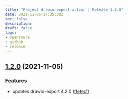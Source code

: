 ```yaml
---
title: "Project drawio-export-action | Release 1.2.0"
date: 2021-11-05T17:35:38Z
toc: false
description: 
draft: false
tags:
- opensoure
- github
- release
---
```

## [1.2.0](https://github.com/rlespinasse/drawio-export-action/compare/1.1.1...1.2.0) (2021-11-05)


### Features

* updates drawio-export 4.2.0 ([ffefecf](https://github.com/rlespinasse/drawio-export-action/commit/ffefecf1457bddb310085ff5729fab6a52083478))



